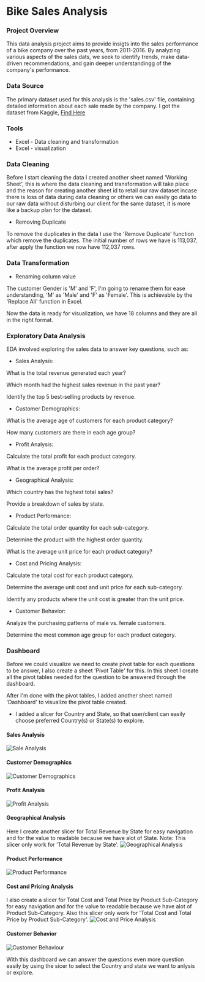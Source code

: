 # Bike Sales Analysis

### Project Overview

This data analysis project aims to provide insigts into the sales performance of a bike company over the past years, from 2011-2016. By analyzing various aspects of the sales dats, we seek to identify trends, make data-driven recommendations, and gain deeper understandingg of the company's performance.

### Data Source

The primary dataset used for this analysis is the 'sales.csv' file, containing detailed information about each sale made by the company. I got the dataset from Kaggle, [Find Here](https://www.kaggle.com/code/sadiqshah/bike-store-sales-in-europe/input?select=Sales.csv)

### Tools
- Excel - Data cleaning and transformation
- Excel - visualization

### Data Cleaning
Before I start cleaning the data I created another sheet named 'Working Sheet', this is where the data cleaning and transformation will take place and the reason for creating another sheet id to retail our raw dataset incase there is loss of data during data cleaning or others we can easily go data to our raw data without disturbing our client for the same dataset, it is more like a backup plan for the dataset.

- Removing Duplicate

To remove the duplicates in the data I use the 'Remove Duplicate' function which remove the duplicates. The initial number of rows we have is 113,037, after apply the function we now have 112,037 rows.

### Data Transformation

- Renaming column value

The customer Gender is 'M' and 'F', I'm going to rename them for ease understanding, 'M' as 'Male' and 'F' as 'Female'. This is achievable by the 'Replace All' function in Excel.

Now the data is ready for visualization, we have 18 columns and they are all in the right format.

### Exploratory Data Analysis

EDA involved exploring the sales data to answer key questions, such as:

- Sales Analysis:

What is the total revenue generated each year?

Which month had the highest sales revenue in the past year?

Identify the top 5 best-selling products by revenue.
- Customer Demographics:

What is the average age of customers for each product category?

How many customers are there in each age group?
- Profit Analysis:

Calculate the total profit for each product category.

What is the average profit per order?
- Geographical Analysis:

Which country has the highest total sales?

Provide a breakdown of sales by state.
- Product Performance:

Calculate the total order quantity for each sub-category.

Determine the product with the highest order quantity.

What is the average unit price for each product category?
- Cost and Pricing Analysis:

Calculate the total cost for each product category.

Determine the average unit cost and unit price for each sub-category.

Identify any products where the unit cost is greater than the unit price.
- Customer Behavior:

Analyze the purchasing patterns of male vs. female customers.

Determine the most common age group for each product category.

### Dashboard

Before we could visualize we need to create pivot table for each questions to be answer, I also create a sheet 'Pivot Table' for this. In this sheet I create all the pivot tables needed for the question to be answered through the dashboard.

After I'm done with the pivot tables, I added another sheet named 'Dashboard' to visualize the pivot table created.
- I added a slicer for Country and State, so that user/client can easily choose preferred Country(s) or State(s) to explore.

#### Sales Analysis

![Sale Analysis](https://github.com/TomiwaPro/Bike-Sales/assets/160256704/4d06f6c5-6898-440c-bf38-57451ee94118)

#### Customer Demographics

![Customer Demographics](https://github.com/TomiwaPro/Bike-Sales/assets/160256704/023a733f-cd8f-45f5-bfd1-eeb3ca2eeaa8)

#### Profit Analysis

![Profit Analysis](https://github.com/TomiwaPro/Bike-Sales/assets/160256704/45f80513-1dd0-47be-aa0e-dd35d9267326)

#### Geographical Analysis

Here I create another slicer for Total Revenue by State for easy navigation and for the value to readable because we have alot of State. Note: This slicer only work for 'Total Revenue by State'.
![Geographical Analysis](https://github.com/TomiwaPro/Bike-Sales/assets/160256704/2f7f8a45-0844-4ffd-a2b6-f2ac9a8a2faf)

#### Product Performance

![Product Performance](https://github.com/TomiwaPro/Bike-Sales/assets/160256704/416b2942-66b1-4099-944c-3540783ea675)

#### Cost and Pricing Analysis

I also create a slicer for Total Cost and Total Price by Product Sub-Category for easy navigation and for the value to readable because we have alot of Product Sub-Category. Also this slicer only work for 'Total Cost and Total Price by Product Sub-Category'.
![Cost and Price Analysis](https://github.com/TomiwaPro/Bike-Sales/assets/160256704/2c95ca65-ea07-4f61-af48-e7caf837fd77)

#### Customer Behavior

![Customer Behaviour](https://github.com/TomiwaPro/Bike-Sales/assets/160256704/2c36d445-6256-4a02-b4e9-a0a3b8a7fce6)

With this dashboard we can answer the questions even more question easily by using the sicer to select the Country and state we want to anlysis or explore.
